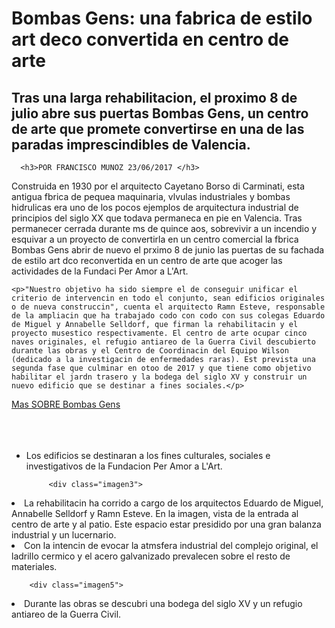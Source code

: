 <!DOCTYPE html>
 
<html>
 
<head>
 
  <title>Bombas Gens</title>
 
  <link href="https://fonts.googleapis.com/css?family=Covered+By+Your+Grace|Raleway:100,500,600,800" rel="stylesheet">
 
  <link rel="stylesheet" type="text/css" href="style.css">
 
</head>
 
<body>
 
 
<div  class="titulo">
    <h1>Bombas Gens: una fabrica de estilo art deco convertida en centro de arte</h1>
 
  </div>
 
 
 
 
<div  class="bajada">
      <h2>Tras una larga rehabilitacion, el proximo 8 de julio abre sus puertas Bombas Gens, un centro de arte que promete convertirse en una de las paradas imprescindibles de Valencia.</h2>
 
 
 
      <h3>POR FRANCISCO MUNOZ 23/06/2017 </h3>
  
 <div class="imagen1">
 </div>
<div  class="texto">
      <p>Construida en 1930 por el arquitecto Cayetano Borso di Carminati, esta antigua fbrica de pequea maquinaria, vlvulas industriales y bombas hidrulicas era uno de los pocos ejemplos de arquitectura industrial de principios del siglo XX que todava permaneca en pie en Valencia. Tras permanecer cerrada durante ms de quince aos, sobrevivir a un incendio y esquivar a un proyecto de convertirla en un centro comercial la fbrica Bombas Gens abrir de nuevo el prximo 8 de junio las puertas de su fachada de estilo art dco reconvertida en un centro de arte que acoger las actividades de la Fundaci Per Amor a L'Art.</p>
 
    <p>"Nuestro objetivo ha sido siempre el de conseguir unificar el criterio de intervencin en todo el conjunto, sean edificios originales o de nueva construccin", cuenta el arquitecto Ramn Esteve, responsable de la ampliacin que ha trabajado codo con codo con sus colegas Eduardo de Miguel y Annabelle Selldorf, que firman la rehabilitacin y el proyecto musestico respectivamente. El centro de arte ocupar cinco naves originales, el refugio antiareo de la Guerra Civil descubierto durante las obras y el Centro de Coordinacin del Equipo Wilson (dedicado a la investigacin de enfermedades raras). Est prevista una segunda fase que culminar en otoo de 2017 y que tiene como objetivo habilitar el jardn trasero y la bodega del siglo XV y construir un nuevo edificio que se destinar a fines sociales.</p>
 
  
  
<div  class="about">
      <a href="http://www.bombasgens.com/">Mas SOBRE Bombas Gens</a>
<br>
<br>
<br>
<br>
 <div class="imagen2">
 </div>
      <ul>
   <li>Los edificios se destinaran a los fines culturales, sociales e investigativos de la Fundacion Per Amor a L'Art.
   </li>
     
         <div class="imagen3">
 </div>
        <li>La rehabilitacin ha corrido a cargo de los arquitectos Eduardo de Miguel, Annabelle Selldorf y Ramn Esteve. En la imagen, vista de la entrada al centro de arte y al patio. Este espacio estar presidido por una gran balanza industrial y un lucernario.
   </li>
     <div class="imagen4">
 </div>
        <li>Con la intencin de evocar la atmsfera industrial del complejo original, el ladrillo cermico y el acero galvanizado prevalecen sobre el resto de materiales.
   </li>
     
        <div class="imagen5">
 </div>
         <li>Durante las obras se descubri una bodega del siglo XV y un refugio antiareo de la Guerra Civil.
   </li>
     
     
</ul>
 
 
 
</body>
 
</html>
